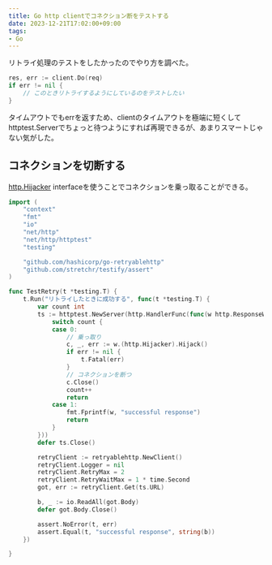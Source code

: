 ```yaml
---
title: Go http clientでコネクション断をテストする
date: 2023-12-21T17:02:00+09:00
tags:
- Go
---
```


リトライ処理のテストをしたかったのでやり方を調べた。

````go
res, err := client.Do(req)
if err != nil {
    // このときリトライするようにしているのをテストしたい
}
````

タイムアウトでもerrを返すため、clientのタイムアウトを極端に短くしてhttptest.Serverでちょっと待つようにすれば再現できるが、あまりスマートじゃない気がした。

## コネクションを切断する

[http.Hijacker](https://pkg.go.dev/net/http#Hijacker) interfaceを使うことでコネクションを乗っ取ることができる。

````go
import (
	"context"
	"fmt"
	"io"
	"net/http"
	"net/http/httptest"
	"testing"

	"github.com/hashicorp/go-retryablehttp"
	"github.com/stretchr/testify/assert"
)

func TestRetry(t *testing.T) {
	t.Run("リトライしたときに成功する", func(t *testing.T) {
		var count int
		ts := httptest.NewServer(http.HandlerFunc(func(w http.ResponseWriter, r *http.Request) {
			switch count {
			case 0:
			    // 乗っ取り
				c, _, err := w.(http.Hijacker).Hijack()
				if err != nil {
					t.Fatal(err)
				}
			    // コネクションを断つ
				c.Close()
				count++
				return
			case 1:
				fmt.Fprintf(w, "successful response")
				return
			}
		}))
		defer ts.Close()

		retryClient := retryablehttp.NewClient()
		retryClient.Logger = nil
		retryClient.RetryMax = 2
		retryClient.RetryWaitMax = 1 * time.Second
		got, err := retryClient.Get(ts.URL)

		b, _ := io.ReadAll(got.Body)
		defer got.Body.Close()

		assert.NoError(t, err)
		assert.Equal(t, "successful response", string(b))
	})

}
````
